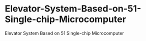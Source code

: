 # Elevator-System-Based-on-51-Single-chip-Microcomputer
Elevator System Based on 51 Single-chip Microcomputer

